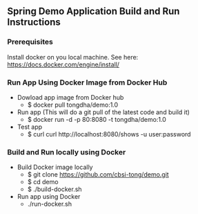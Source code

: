 ## Spring Demo Application Build and Run Instructions

### Prerequisites

Install docker on you local machine.  See here:
https://docs.docker.com/engine/install/

### Run App Using Docker Image from Docker Hub

* Dowload app image from Docker hub
  * $ docker pull tongdha/demo:1.0
* Run app (This will do a git pull of the latest code and build it)
  * $ docker run -d -p 80:8080 -t tongdha/demo:1.0
* Test app
  * $ curl curl http://localhost:8080/shows -u user:password

### Build and Run locally using Docker
* Build Docker image locally
  * $ git clone https://github.com/cbsi-tong/demo.git
  * $ cd demo
  * $ ./build-docker.sh
* Run app using Docker
  * ./run-docker.sh
